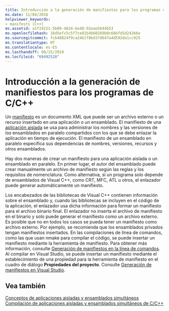 ```yaml
---
title: Introducción a la generación de manifiestos para los programas de C/C++
ms.date: 11/04/2016
helpviewer_keywords:
- manifests [C++]
ms.assetid: a1f24221-5b09-4824-be48-92eae5644b53
ms.openlocfilehash: 16d5efc5c5f7ce81b4b60269b0c666fd5d24266e
ms.sourcegitcommit: fcb48824f9ca24b1f8bd37d647a4d592de1cc925
ms.translationtype: HT
ms.contentlocale: es-ES
ms.lasthandoff: 08/15/2019
ms.locfileid: "69492528"
---
```

# <a name="understanding-manifest-generation-for-cc-programs"></a>Introducción a la generación de manifiestos para los programas de C/C++

Un [manifiesto](/windows/win32/sbscs/manifests) es un documento XML que puede ser un archivo externo o un recurso insertado en una aplicación o un ensamblado. El manifiesto de una [aplicación aislada](/windows/win32/SbsCs/isolated-applications) se usa para administrar los nombres y las versiones de los ensamblados en paralelo compartidos con los que se debe enlazar la aplicación en tiempo de ejecución. El manifiesto de un ensamblado en paralelo especifica sus dependencias de nombres, versiones, recursos y otros ensamblados.

Hay dos maneras de crear un manifiesto para una aplicación aislada o un ensamblado en paralelo. En primer lugar, el autor del ensamblado puede crear manualmente un archivo de manifiesto según las reglas y los requisitos de nomenclatura. Como alternativa, si un programa solo depende de ensamblados de Visual C++, como CRT, MFC, ATL u otros, el enlazador puede generar automáticamente un manifiesto.

Los encabezados de las bibliotecas de Visual C++ contienen información sobre el ensamblado y, cuando las bibliotecas se incluyen en el código de la aplicación, el enlazador usa dicha información para formar un manifiesto para el archivo binario final. El enlazador no inserta el archivo de manifiesto en el binario y solo puede generar el manifiesto como un archivo externo. Es posible que no en todos los casos se pueda tener un manifiesto como archivo externo. Por ejemplo, se recomienda que los ensamblados privados tengan manifiestos insertados. En las compilaciones de línea de comandos, como las que usan nmake para compilar el código, se puede insertar un manifiesto mediante la herramienta de manifiesto. Para obtener más información, consulte [Generación de manifiestos en la línea de comandos](manifest-generation-at-the-command-line.md). Al compilar en Visual Studio, se puede insertar un manifiesto mediante el establecimiento de una propiedad para la herramienta de manifiesto en el cuadro de diálogo **Propiedades del proyecto**. Consulte [Generación de manifiestos en Visual Studio](manifest-generation-in-visual-studio.md).

## <a name="see-also"></a>Vea también

[Conceptos de aplicaciones aisladas y ensamblados simultáneos](concepts-of-isolated-applications-and-side-by-side-assemblies.md)<br/>
[Compilación de aplicaciones aisladas y ensamblados simultáneos de C/C++](building-c-cpp-isolated-applications-and-side-by-side-assemblies.md)
